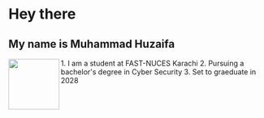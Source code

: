 # Hey there
## My name is Muhammad Huzaifa



<img align="left" src="https://img.freepik.com/free-vector/hand-drawn-devops-illustration_23-2149398796.jpg" height="100"/>

<p align="right"></p>
1. I am a student at FAST-NUCES Karachi
2. Pursuing a bachelor's degree in Cyber Security
3. Set to graeduate in 2028


